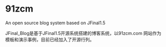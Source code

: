 91zcm
=====

An open source blog system based on JFinal1.5

JFinal_Blog是基于JFinal1.5开源系统搭建的博客系统，以91zcm.com 网站作为模板和演示事例，目前已经加入了开源行列。
